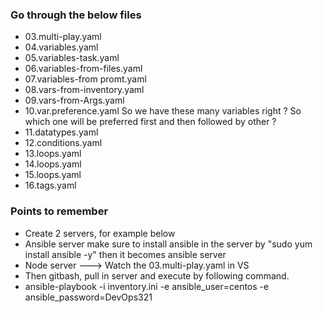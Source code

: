 ### Go through the below files
- 03.multi-play.yaml
- 04.variables.yaml 
- 05.variables-task.yaml
- 06.variables-from-files.yaml
- 07.variables-from promt.yaml
- 08.vars-from-inventory.yaml
- 09.vars-from-Args.yaml
- 10.var.preference.yaml So we have these many variables right ? So which one will be preferred first and then
  followed by other ?
- 11.datatypes.yaml
- 12.conditions.yaml
- 13.loops.yaml
- 14.loops.yaml
- 15.loops.yaml
- 16.tags.yaml

### Points to remember
- Create 2 servers, for example below
- Ansible server make sure to install ansible in the server by "sudo yum install ansible -y" then it becomes
  ansible server
- Node server ---> Watch the 03.multi-play.yaml in VS
- Then gitbash, pull in server and execute by following command.
- ansible-playbook -i inventory.ini -e ansible_user=centos -e ansible_password=DevOps321
  <playbook-name>
